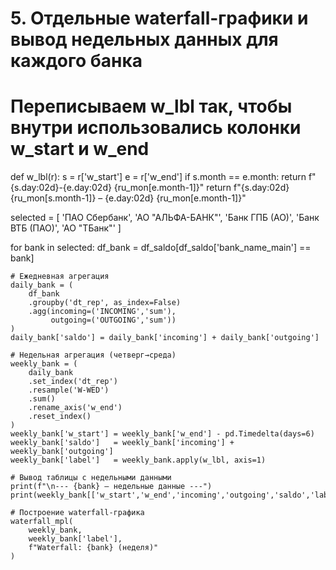 # 5. Отдельные waterfall-графики и вывод недельных данных для каждого банка

# Переписываем w_lbl так, чтобы внутри использовались колонки w_start и w_end
def w_lbl(r):
    s = r['w_start']
    e = r['w_end']
    if s.month == e.month:
        return f"{s.day:02d}-{e.day:02d} {ru_mon[e.month-1]}"
    return f"{s.day:02d} {ru_mon[s.month-1]} – {e.day:02d} {ru_mon[e.month-1]}"

selected = [
    'ПАО Сбербанк',
    'АО "АЛЬФА-БАНК"',
    'Банк ГПБ (АО)',
    'Банк ВТБ (ПАО)',
    'АО "ТБанк"'
]

for bank in selected:
    df_bank = df_saldo[df_saldo['bank_name_main'] == bank]

    # Ежедневная агрегация
    daily_bank = (
        df_bank
        .groupby('dt_rep', as_index=False)
        .agg(incoming=('INCOMING','sum'),
             outgoing=('OUTGOING','sum'))
    )
    daily_bank['saldo'] = daily_bank['incoming'] + daily_bank['outgoing']

    # Недельная агрегация (четверг→среда)
    weekly_bank = (
        daily_bank
        .set_index('dt_rep')
        .resample('W-WED')
        .sum()
        .rename_axis('w_end')
        .reset_index()
    )
    weekly_bank['w_start'] = weekly_bank['w_end'] - pd.Timedelta(days=6)
    weekly_bank['saldo']   = weekly_bank['incoming'] + weekly_bank['outgoing']
    weekly_bank['label']   = weekly_bank.apply(w_lbl, axis=1)

    # Вывод таблицы с недельными данными
    print(f"\n--- {bank} — недельные данные ---")
    print(weekly_bank[['w_start','w_end','incoming','outgoing','saldo','label']].to_string(index=False))

    # Построение waterfall-графика
    waterfall_mpl(
        weekly_bank,
        weekly_bank['label'],
        f"Waterfall: {bank} (неделя)"
    )
